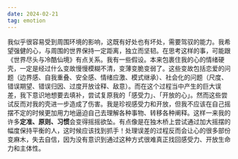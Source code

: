 ```yaml
---
date: 2024-02-21
tag: emotion
---
```

我似乎很容易受到周围环境的影响，这既有好处也有坏处，需要驾驭的能力。我希望强健的心，与周围的世界保持一定距离，独立而坚韧。在思考这样的事，可能跟《世界尽头与冷酷仙境》有点关系。我有一些假设。本来包裹住我的心的情绪硬壳，一定是经过什么变故慢慢模糊不清，变薄变脆变弱了。这些变故包括恋爱的问题（边界感、自我重叠、安全感、情绪应激、模式继承）、社会化的问题（尺度、错误期望、错误归因、过度开放诠释、敌意）。而在这个过程当中产生的巨大误差，我下意识地想要去填补，尝试复原我的「感受力」、「开放的心」。然而这些尝试反而对我的壳进一步造成了伤害。我是珍视感受力和开放，但我不应该在自己摇摆不定的时候更加用力地逼迫自己去理解各种事物、转移各种阐释。这样一来我的许多**定准、原则、习惯**会变得摇摇欲坠。有点像是在独木桥上尝试通过加大摇摆的幅度保持平衡的人，这时候应该找到抓手！处理误差的过程反而会让心的很多部份变麻木，失去自信，因为没有意识到通过这种方式很难真正找回感受力、开放生命力和主体性。